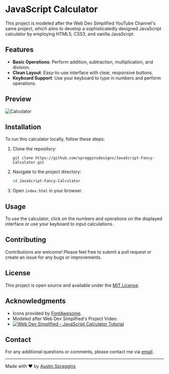 # JavaScript Calculator

This project is modeled after the Web Dev Simplified YouTube Channel's same project, which aims to develop a sophisticatedly designed JavaScript calculator by employing HTML5, CSS3, and vanilla JavaScript.

## Features

- **Basic Operations**: Perform addition, subtraction, multiplication, and division.
- **Clean Layout**: Easy-to-use interface with clear, responsive buttons.
- **Keyboard Support**: Use your keyboard to type in numbers and perform operations.

## Preview

![Calculator](https://github.com/spragginsdesigns/JavaScript-Fancy-Calculator/assets/43624199/35b9eaef-7d8e-4777-8aef-2e3dfcd3f75b)


## Installation

To run this calculator locally, follow these steps:

1. Clone the repository:
   ```
   git clone https://github.com/spragginsdesigns/JavaScript-Fancy-Calculator.git
   ```
2. Navigate to the project directory:
   ```sh
   cd JavaScript-Fancy-Calculator
   ```
3. Open `index.html` in your browser.

## Usage

To use the calculator, click on the numbers and operations on the displayed interface or use your keyboard to input calculations.

## Contributing

Contributions are welcome! Please feel free to submit a pull request or create an issue for any bugs or improvements.

## License

This project is open source and available under the [MIT License](LICENSE).

## Acknowledgments

- Icons provided by [FontAwesome](https://fontawesome.com/).
- Modeled after Web Dev Simplified's Project Video:
- [![Web Dev Simplified - JavaScript Calculator Tutorial](http://img.youtube.com/vi/j59qQ7YWLxw/0.jpg)](https://www.youtube.com/watch?v=j59qQ7YWLxw "Web Dev Simplified - JavaScript Calculator Tutorial")

## Contact

For any additional questions or comments, please contact me via [email](mailto:spragginsdesigns@gmail.com).

---

Made with ❤️ by [Austin Spraggins](https://github.com/spragginsdesigns)
